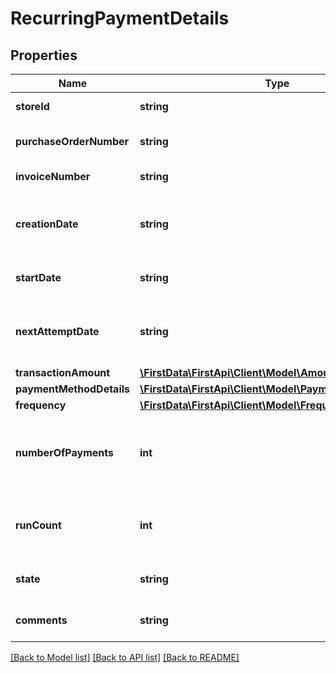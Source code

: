 # RecurringPaymentDetails

## Properties
Name | Type | Description | Notes
------------ | ------------- | ------------- | -------------
**storeId** | **string** | Store ID number. | [optional] 
**purchaseOrderNumber** | **string** | Purchase order number. | [optional] 
**invoiceNumber** | **string** | Invoice number. | [optional] 
**creationDate** | **string** | Date recurring payment was created. | [optional] 
**startDate** | **string** | Date of mandate signature. | [optional] 
**nextAttemptDate** | **string** | Date of next transaction process attempt. | [optional] 
**transactionAmount** | [**\FirstData\FirstApi\Client\Model\Amount**](Amount.md) |  | [optional] 
**paymentMethodDetails** | [**\FirstData\FirstApi\Client\Model\PaymentMethodDetails**](PaymentMethodDetails.md) |  | [optional] 
**frequency** | [**\FirstData\FirstApi\Client\Model\Frequency**](Frequency.md) |  | [optional] 
**numberOfPayments** | **int** | Number of times the recurring payment will process. | [optional] 
**runCount** | **int** | Times the recurring payment has already run. | [optional] 
**state** | **string** | State of the recurring payment. | [optional] 
**comments** | **string** | User supplied comments. | [optional] 

[[Back to Model list]](../README.md#documentation-for-models) [[Back to API list]](../README.md#documentation-for-api-endpoints) [[Back to README]](../README.md)


